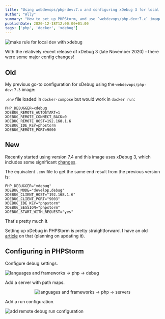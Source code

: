```yaml
---
title: "Using webdevops/php-dev:7.x and configuring xDebug 3 for local development in PHPStorm"
author: "Ally"
summary: "How to set up PHPStorm, and use `webdevops/php-dev:7.x` image using `xdebubg` v3."
publishDate: 2020-12-18T12:00:00+01:00
tags: ['php', 'docker', 'xdebug']
---
```


![make rule for local dev with xdebug](/img/articles/xdebug3-webdevops-phpstorm/hero.png)

With the relatively recent release of xDebug 3 (late November 2020) - there were some major config changes!

## Old
My previous go-to configuration for xDebug using the `webdevops/php-dev:7.3` image:

`.env` file loaded in `docker-compose` but would work in `docker run`:

```dotenv
PHP_DEBUGGER=xdebug
XDEBUG_REMOTE_AUTOSTART=1
XDEBUG_REMOTE_CONNECT_BACK=0
XDEBUG_REMOTE_HOST=192.168.1.6
XDEBUG_IDE_KEY=phpstorm
XDEBUG_REMOTE_PORT=9000
```

## New

Recently started using version 7.4 and this image uses xDebug 3, which includes some significant [changes](https://xdebug.org/docs/upgrade_guide).

The equivalent `.env` file to get the same end result from the previous version is:

```dotenv
PHP_DEBUGGER="xdebug"
XDEBUG_MODE="develop,debug"
XDEBUG_CLIENT_HOST="192.168.1.6"
XDEBUG_CLIENT_PORT="9003"
XDEBUG_IDE_KEY="phpstorm"
XDEBUG_SESSION="phpstorm"
XDEBUG_START_WITH_REQUEST="yes"
```

That's pretty much it.

Setting up xDebug in PHPStorm is pretty straightforward. I have an old [article](https://ac93.uk/articles/docker-nginx-httpd-php-mysql/) on that (planning on updating it).

## Configuring in PHPStorm

Configure debug settings.

![languages and frameworks -> php -> debug](/img/articles/xdebug3-webdevops-phpstorm/phpstorm-01.png)

Add a server with path maps.

<center>

![languages and frameworks -> php -> servers](/img/articles/xdebug3-webdevops-phpstorm/phpstorm-02.png)

</center>

Add a run configuration.

![add remote debug run configuration](/img/articles/xdebug3-webdevops-phpstorm/phpstorm-03.png)

